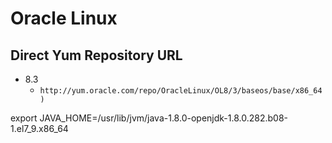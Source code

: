 # Oracle Linux

## Direct Yum Repository URL
- 8.3 
  - `http://yum.oracle.com/repo/OracleLinux/OL8/3/baseos/base/x86_64)`


export JAVA_HOME=/usr/lib/jvm/java-1.8.0-openjdk-1.8.0.282.b08-1.el7_9.x86_64
